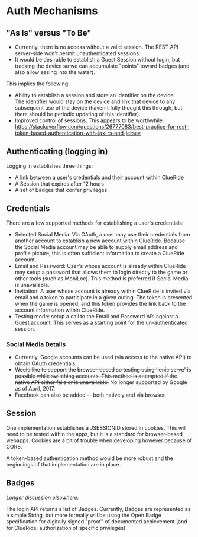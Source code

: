 # Auth Mechanisms

## "As Is" versus "To Be" 
* Currently, there is no access without a valid session.  The REST API 
server-side won't permit unauthenticated sessions.
* It would be desirable to establish a Guest Session without login, but 
tracking the device so we can accumulate "points" toward badges (and also
allow easing into the water).

This implies the following:
* Ability to establish a session and store an identifier on the device.  
The identifier would stay on the device and link that device to any
subsequent use of the device (haven't fully thought this through, but 
there should be periodic updating of this identifier).
* Improved control of sessions.  This appears to be worthwhile: 
https://stackoverflow.com/questions/26777083/best-practice-for-rest-token-based-authentication-with-jax-rs-and-jersey


## Authenticating (logging in)
Logging in establishes three things:
* A link between a user's credentials and their account within ClueRide
* A Session that expires after 12 hours
* A set of Badges that confer privileges

## Credentials
There are a few supported methods for establishing a user's credentials:
* Selected Social Media: Via OAuth, a user may use their credentials from 
another account to establish a new account within ClueRide.  Because the 
Social Media account may be able to supply email address and profile 
picture, this is often sufficient information to create a ClueRide account.
* Email and Password: User's whose account is already within ClueRide may 
setup a password that allows them to login directly to the game or other 
tools (such as MobiLoc). This method is preferred if Social Media is 
unavailable.
* Invitation: A user whose account is already within ClueRide is invited 
via email and a token to participate in a given outing. The token is 
presented when the game is opened, and this token provides the link back 
to the account information within ClueRide.
* Testing mode: setup a call to the Email and Password API against a Guest
account. This serves as a starting point for the un-authenticated session.

### Social Media Details
- Currently, Google accounts can be used (via access to the native API) 
to obtain OAuth credentials.
- ~~Would like to support the browser-based so testing using 'ionic serve' 
is possible while switching accounts. This method is attempted if the native 
API either fails or is unavailable.~~ No longer supported by Google as of 
April, 2017.
- Facebook can also be added -- both natively and via browser.

## Session
One implementation establishes a JSESSIONID stored in cookies. This 
will need to be tested within the apps, but it is a standard for 
browser-based webapps.  Cookies are a bit of trouble when developing 
however because of CORS.

A token-based authentication method would be more robust and the 
beginnings of that implementation are in place.

## Badges
_Longer discussion elsewhere._

The login API returns a list of Badges.  Currently, Badges are represented 
as a simple String, but more formally will be using the Open Badge 
specification for digitally signed "proof" of documented achievement (and 
for ClueRide, authorization of specific privileges).
